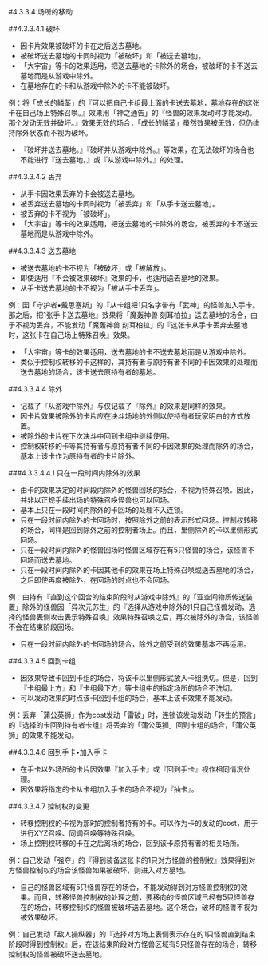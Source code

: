 #4.3.3.4        场所的移动

##4.3.3.4.1        破坏
* 因卡片效果被破坏的卡在之后送去墓地。
* 被破坏送去墓地的卡同时视为「被破坏」和「被送去墓地」。
* 「大宇宙」等卡的效果适用，把送去墓地的卡除外的场合，被破坏的卡不送去墓地而是从游戏中除外。
* 在墓地存在的卡和从游戏中除外的卡不能被破坏。

例：将「成长的鳞茎」的『可以把自己卡组最上面的卡送去墓地，墓地存在的这张卡在自己场上特殊召唤。』效果用「神之通告」的『怪兽的效果发动时才能发动。那个发动无效并破坏。』效果无效的场合，「成长的鳞茎」虽然效果被无效，但仍维持除外状态而不视为破坏。
* 『破坏并送去墓地。』『破坏并从游戏中除外。』等效果，在无法破坏的场合也不能进行『送去墓地。』或『从游戏中除外。』的处理。

##4.3.3.4.2        丢弃
* 从手卡因效果丢弃的卡会被送去墓地。
* 被丢弃送去墓地的卡同时视为「被丢弃」和「从手卡送去墓地」。
* 被丢弃的卡不视为「被破坏」。
* 「大宇宙」等卡的效果适用，把送去墓地的卡除外的场合，被丢弃的卡不送去墓地而是从游戏中除外。

##4.3.3.4.3        送去墓地
* 被送去墓地的卡不视为「被破坏」或「被解放」。
* 即使适用『不会被效果破坏』效果的卡，也适用送去墓地的效果。
* 从手卡送去墓地的卡不视为「被从手卡丢弃」。

例：因「守护者•戴思塞斯」的『从卡组把1只名字带有「武神」的怪兽加入手卡。那之后，把1张手卡送去墓地』效果将「魔轰神兽 刻耳柏拉」送去墓地的场合，由于不视为丢弃，不能发动「魔轰神兽 刻耳柏拉」的『这张卡从手卡丢弃去墓地时，这张卡在自己场上特殊召唤』效果。
* 「大宇宙」等卡的效果适用，送去墓地的卡不送去墓地而是从游戏中除外。
* 类似于控制权转移的卡这样的，其持有者与原持有者不同的卡因效果的处理而送去墓地的场合，该卡送去原持有者的墓地。

##4.3.3.4.4        除外
* 记载了『从游戏中除外』与仅记载了『除外』的效果是同样的效果。
* 因卡片效果被除外的卡片应在决斗场地的外侧以使持有者玩家明白的方式放置。
* 被除外的卡片在下次决斗中回到卡组中继续使用。
* 控制权转移的卡等其持有者与原持有者不同的卡因效果的处理而除外的场合，基本上该卡作为原持有者的卡片除外。

###4.3.3.4.4.1        只在一段时间内除外的效果
* 由卡的效果决定的时间段内除外的怪兽回场的场合，不视为特殊召唤。因此，并非以正规手续出场的特殊召唤怪兽也可以回场。
* 基本上只在一段时间内除外的卡回场的处理不入连锁。
* 只在一段时间内除外的卡回场时，按照除外之前的表示形式回场。控制权转移的场合，同样是回到除外之前的控制者场上。而且，里侧除外的卡以里侧形式回场。
* 只在一段时间内除外的怪兽回场时怪兽区域存在有5只怪兽的场合，该怪兽不回场而送去墓地。
* 只在一段时间内除外的卡因其他卡的效果在场上特殊召唤或送去墓地的场合，之后即使再度被除外，在回场的时点也不会回场。

例：由持有『直到这个回合的结束阶段时从游戏中除外』的「亚空间物质传送装置」除外的怪兽因「异次元苏生」的『选择从游戏中除外的1只自己怪兽发动，选择的怪兽表侧攻击表示特殊召唤』效果特殊召唤之后，再次被除外的场合，该怪兽不会在结束阶段回场。
* 只在一段时间内除外的卡回场的场合，除外之前受到的效果基本不再适用。

##4.3.3.4.5        回到卡组
* 因效果导致卡回到卡组的场合，将该卡以里侧形式放入卡组洗切。但是，回到『卡组最上方』和『卡组最下方』等卡组中的指定场所的场合不洗切。
* 可以发动效果的时点该卡回到卡组的场合，基本上该卡效果不能发动。

例：丢弃「蒲公英狮」作为cost发动「雷破」时，连锁该发动发动「转生的预言」的『选择的卡回到持有者卡组』将丢弃的「蒲公英狮」回到卡组的场合，「蒲公英狮」的效果不能发动。

##4.3.3.4.6        回到手卡•加入手卡
* 在手卡以外场所的卡片因效果『加入手卡』或『回到手卡』视作相同情况处理。
* 因效果将指定的卡从卡组加入手卡的场合不视为『抽卡』。

##4.3.3.4.7        控制权的变更
* 转移控制权的卡视为那时的控制者持有的卡。可以作为卡的发动的cost，用于进行XYZ召唤、同调召唤等特殊召唤。
* 场上控制权转移的卡在之后离场的场合，回到该卡原持有者的相关场所。

例：自己发动「强夺」的『得到装备这张卡的1只对方怪兽的控制权』效果得到对方怪兽控制权的场合该怪兽如果被破坏，则进入对方墓地。
* 自己的怪兽区域有5只怪兽存在的场合，不能发动得到对方怪兽控制权的效果。而且，转移怪兽控制权的处理之前，要移向的怪兽区域已经有5只怪兽存在的场合，转移控制权的怪兽被破坏送去墓地。这个场合，破坏的怪兽不视为被效果破坏。

例：自己发动「敌人操纵器」的『选择对方场上表侧表示存在的1只怪兽直到结束阶段时得到控制权』后，在该结束阶段对方怪兽区域有5只怪兽存在的场合，转移控制权的怪兽被破坏送去墓地。

